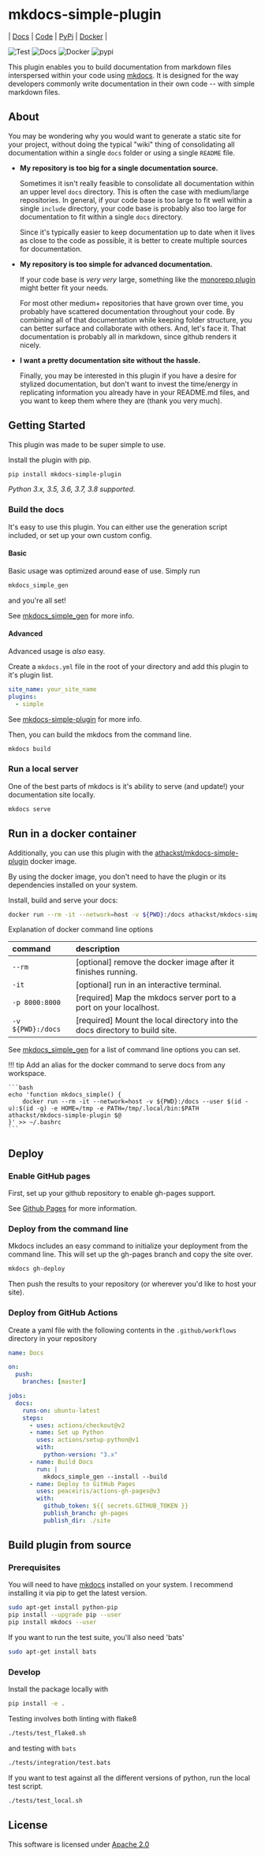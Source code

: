 # mkdocs-simple-plugin

| [Docs](http://athackst.github.io/mkdocs-simple-plugin) | [Code](http://github.com/athackst/mkdocs-simple-plugin)  | [PyPi](https://pypi.org/project/mkdocs-simple-plugin/) | [Docker](https://hub.docker.com/r/athackst/mkdocs-simple-plugin) |

![Test](https://github.com/athackst/mkdocs-simple-plugin/workflows/Test/badge.svg) ![Docs](https://github.com/athackst/mkdocs-simple-plugin/workflows/Docs/badge.svg) ![Docker](https://img.shields.io/docker/pulls/athackst/mkdocs-simple-plugin?color=blue) ![pypi](https://img.shields.io/pypi/dm/mkdocs-simple-plugin?color=blue)

This plugin enables you to build documentation from markdown files interspersed within your code using [mkdocs](https://www.mkdocs.org/).  It is designed for the way developers commonly write documentation in their own code -- with simple markdown files.

## About

You may be wondering why you would want to generate a static site for your project, without doing the typical "wiki" thing of consolidating all documentation within a single `docs` folder or using a single `README` file.

* **My repository is too big for a single documentation source.**

    Sometimes it isn't really feasible to consolidate all documentation within an upper level `docs` directory.  This is often the case with medium/large repositories.  In general, if your code base is too large to fit well within a single `include` directory, your code base is probably also too large for documentation to fit within a single `docs` directory.  

    Since it's typically easier to keep documentation up to date when it lives as close to the code as possible, it is better to create multiple sources for documentation.

* **My repository is too simple for advanced documentation.**

    If your code base is _very very_ large, something like the [monorepo plugin](https://github.com/spotify/mkdocs-monorepo-plugin) might better fit your needs.

    For most other medium+ repositories that have grown over time, you probably have scattered documentation throughout your code.  By combining all of that documentation while keeping folder structure, you can better surface and collaborate with others. And, let's face it.  That documentation is probably all in markdown, since github renders it nicely.

* **I want a pretty documentation site without the hassle.**

    Finally, you may be interested in this plugin if you have a desire for stylized documentation, but don't want to invest the time/energy in replicating information you already have in your README.md files, and you want to keep them where they are (thank you very much).

## Getting Started

This plugin was made to be super simple to use.

Install the plugin with pip.

```bash
pip install mkdocs-simple-plugin
```

_Python 3.x, 3.5, 3.6, 3.7, 3.8 supported._

### Build the docs

It's easy to use this plugin.  You can either use the generation script included, or set up your own custom config.

#### Basic

Basic usage was optimized around ease of use.  Simply run

```bash
mkdocs_simple_gen
```

and you're all set!

See [mkdocs_simple_gen](mkdocs_simple_plugin/README.md#mkdocs_simple_gen) for more info.

#### Advanced

Advanced usage is _also_ easy.

Create a `mkdocs.yml` file in the root of your directory and add this plugin to it's plugin list.

```yaml
site_name: your_site_name
plugins:
  - simple
```

See [mkdocs-simple-plugin](mkdocs_simple_plugin/README.md#mkdocs-simple-plugin) for more info.

Then, you can build the mkdocs from the command line.

```bash
mkdocs build
```

### Run a local server

One of the best parts of mkdocs is it's ability to serve (and update!) your documentation site locally.

```bash
mkdocs serve
```

## Run in a docker container

Additionally, you can use this plugin with the [athackst/mkdocs-simple-plugin](https://hub.docker.com/r/athackst/mkdocs-simple-plugin) docker image.

By using the docker image, you don't need to have the plugin or its dependencies installed on your system.

Install, build and serve your docs:

```bash
docker run --rm -it --network=host -v ${PWD}:/docs athackst/mkdocs-simple-plugin
```

Explanation of docker command line options

<!-- markdownlint-disable MD038 -->
| command           | description                                                                 |
| :---------------- | :-------------------------------------------------------------------------- |
| `--rm`            | [optional] remove the docker image after it finishes running.               |
| `-it`             | [optional] run in an interactive terminal.                                  |
| `-p 8000:8000`    | [required] Map the mkdocs server port to a port on your localhost.          |
| `-v ${PWD}:/docs` | [required] Mount the local directory into the docs directory to build site. |
<!-- markdownlint-enable MD038 -->

See [mkdocs_simple_gen](mkdocs_simple_plugin/README.md#mkdocs_simple_gen) for a list of command line options you can set.

<!-- markdownlint-disable MD046 -->
!!! tip
    Add an alias for the docker command to serve docs from any workspace.

    ```bash
    echo 'function mkdocs_simple() { 
        docker run --rm -it --network=host -v ${PWD}:/docs --user $(id -u):$(id -g) -e HOME=/tmp -e PATH=/tmp/.local/bin:$PATH athackst/mkdocs-simple-plugin $@ 
    }' >> ~/.bashrc
    ```
<!-- markdownlint-enable MD046 -->

## Deploy

### Enable GitHub pages

First, set up your github repository to enable gh-pages support.

See [Github Pages](https://pages.github.com/) for more information.

### Deploy from the command line

Mkdocs includes an easy command to initialize your deployment from the command line. This will set up the gh-pages branch and copy the site over.

```bash
mkdocs gh-deploy
```

Then push the results to your repository (or wherever you'd like to host your site).

### Deploy from GitHub Actions

Create a yaml file with the following contents in the `.github/workflows` directory in your repository

```yaml
name: Docs

on:
  push:
    branches: [master]

jobs:
  docs:
    runs-on: ubuntu-latest
    steps:
      - uses: actions/checkout@v2
      - name: Set up Python
        uses: actions/setup-python@v1
        with:
          python-version: "3.x"
      - name: Build Docs
        run: |
          mkdocs_simple_gen --install --build 
      - name: Deploy to GitHub Pages
        uses: peaceiris/actions-gh-pages@v3
        with:
          github_token: ${{ secrets.GITHUB_TOKEN }}
          publish_branch: gh-pages
          publish_dir: ./site
```

## Build plugin from source

### Prerequisites

You will need to have [mkdocs](https://www.mkdocs.org/) installed on your system.  I recommend installing it via pip to get the latest version.

```bash
sudo apt-get install python-pip
pip install --upgrade pip --user
pip install mkdocs --user
```

If you want to run the test suite, you'll also need 'bats'

```bash
sudo apt-get install bats
```

### Develop

Install the package locally with

```bash
pip install -e .
```

Testing involves both linting with flake8

```bash
./tests/test_flake8.sh
```

and testing with `bats`

```bash
./tests/integration/test.bats
```

If you want to test against all the different versions of python, run the local test script.

```bash
./tests/test_local.sh
```

## License

This software is licensed under [Apache 2.0](https://github.com/athackst/mkdocs-simple-plugin/blob/master/LICENSE)
